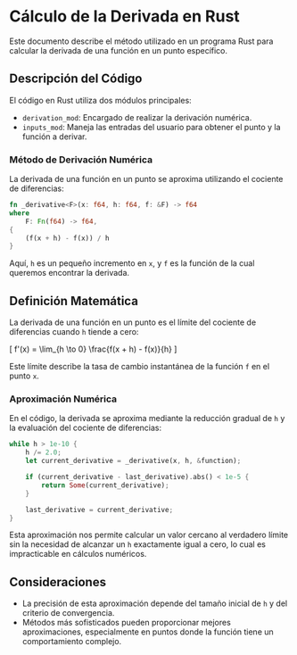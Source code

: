 # Cálculo de la Derivada en Rust

Este documento describe el método utilizado en un programa Rust para calcular la derivada de una función en un punto específico.

## Descripción del Código

El código en Rust utiliza dos módulos principales:

- `derivation_mod`: Encargado de realizar la derivación numérica.
- `inputs_mod`: Maneja las entradas del usuario para obtener el punto y la función a derivar.

### Método de Derivación Numérica

La derivada de una función en un punto se aproxima utilizando el cociente de diferencias:

```rust
fn _derivative<F>(x: f64, h: f64, f: &F) -> f64
where
    F: Fn(f64) -> f64,
{
    (f(x + h) - f(x)) / h
}
```

Aquí, `h` es un pequeño incremento en `x`, y `f` es la función de la cual queremos encontrar la derivada.

## Definición Matemática

La derivada de una función en un punto es el límite del cociente de diferencias cuando `h` tiende a cero:

\[ f'(x) = \lim_{h \to 0} \frac{f(x + h) - f(x)}{h} \]

Este límite describe la tasa de cambio instantánea de la función `f` en el punto `x`.

### Aproximación Numérica

En el código, la derivada se aproxima mediante la reducción gradual de `h` y la evaluación del cociente de diferencias:

```rust
while h > 1e-10 {
    h /= 2.0;
    let current_derivative = _derivative(x, h, &function);

    if (current_derivative - last_derivative).abs() < 1e-5 {
        return Some(current_derivative);
    }

    last_derivative = current_derivative;
}
```

Esta aproximación nos permite calcular un valor cercano al verdadero límite sin la necesidad de alcanzar un `h` exactamente igual a cero, lo cual es impracticable en cálculos numéricos.

## Consideraciones

- La precisión de esta aproximación depende del tamaño inicial de `h` y del criterio de convergencia.
- Métodos más sofisticados pueden proporcionar mejores aproximaciones, especialmente en puntos donde la función tiene un comportamiento complejo.
